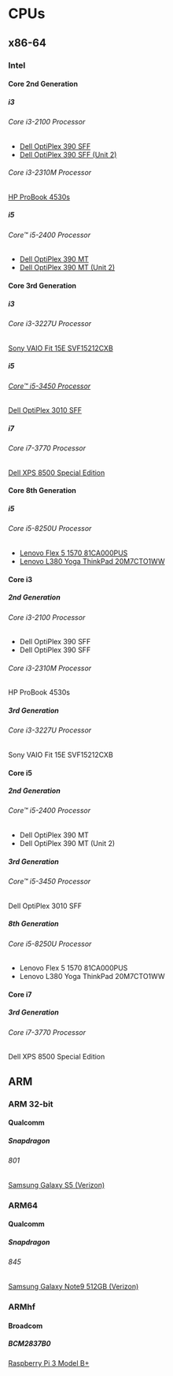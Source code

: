 # CPUs

## x86-64

### Intel

#### Core 2nd Generation

##### i3 

###### Core i3-2100 Processor

* [Dell OptiPlex 390 SFF](https://github.com/jdrch/Hardware/blob/master/Dell%20OptiPlex%20390%20SFF.md#cpu)
* [Dell OptiPlex 390 SFF (Unit 2)](https://github.com/jdrch/Hardware/blob/master/Dell%20OptiPlex%20390-1%20SFF.md#cpu)

###### Core i3-2310M Processor

[HP ProBook 4530s](https://github.com/jdrch/Hardware/blob/master/HP%20ProBook%204530s.md#cpu)

##### i5

###### Core™ i5-2400 Processor

* [Dell OptiPlex 390 MT](https://github.com/jdrch/Hardware/blob/master/Dell%20OptiPlex%20390%20MT.md#cpu)
* [Dell OptiPlex 390 MT (Unit 2)](https://github.com/jdrch/Hardware/blob/master/Dell%20OptiPlex%20390-1%20MT.md#cpu)

#### Core 3rd Generation

##### i3

###### Core i3-3227U Processor

[Sony VAIO Fit 15E SVF15212CXB](https://github.com/jdrch/Hardware/blob/master/Sony%20VAIO%20Fit%2015E%20SVF15212CXB.md#cpu)

##### i5

###### [Core™ i5-3450 Processor](https://ark.intel.com/content/www/us/en/ark/products/65511/intel-core-i5-3450-processor-6m-cache-up-to-3-50-ghz.html)

[Dell OptiPlex 3010 SFF](https://github.com/jdrch/Hardware/blob/master/Unused.md#unused-pcs)

##### i7

###### Core i7-3770 Processor

[Dell XPS 8500 Special Edition](https://github.com/jdrch/Hardware/blob/master/Dell%20XPS%208500%20Special%20Edition.md#cpu)

#### Core 8th Generation

##### i5

###### Core i5-8250U Processor

* [Lenovo Flex 5 1570 81CA000PUS](https://github.com/jdrch/Hardware/blob/master/Lenovo%20Flex%205%201570%2081CA000PUS.md#cpu)
* [Lenovo L380 Yoga ThinkPad 20M7CTO1WW](https://github.com/jdrch/Hardware/blob/master/Lenovo%20L380%20Yoga%20ThinkPad%2020M7CTO1WW.md#cpu)

#### Core i3

##### 2nd Generation

###### Core i3-2100 Processor

* Dell OptiPlex 390 SFF
* Dell OptiPlex 390 SFF

###### Core i3-2310M Processor

HP ProBook 4530s

##### 3rd Generation

###### Core i3-3227U Processor

Sony VAIO Fit 15E SVF15212CXB

#### Core i5

##### 2nd Generation

###### Core™ i5-2400 Processor

* Dell OptiPlex 390 MT
* Dell OptiPlex 390 MT (Unit 2)

##### 3rd Generation

###### Core™ i5-3450 Processor

Dell OptiPlex 3010 SFF

##### 8th Generation

###### Core i5-8250U Processor

* Lenovo Flex 5 1570 81CA000PUS
* Lenovo L380 Yoga ThinkPad 20M7CTO1WW

#### Core i7

##### 3rd Generation

###### Core i7-3770 Processor

Dell XPS 8500 Special Edition

## ARM

### ARM 32-bit

#### Qualcomm

##### Snapdragon

###### 801 

[Samsung Galaxy S5 (Verizon)](https://github.com/jdrch/Hardware/blob/master/Samsung%20Galaxy%20S5.md#cpu)

### ARM64

#### Qualcomm

##### Snapdragon

###### 845

[Samsung Galaxy Note9 512GB (Verizon)](https://github.com/jdrch/Hardware/blob/master/Samsung%20Galaxy%20Note9.md#cpu)

### ARMhf

#### Broadcom

##### BCM2837B0

[Raspberry Pi 3 Model B+](https://github.com/jdrch/Hardware/blob/master/Raspberry%20Pi%203%20Model%20B%2B.md#cpu)
